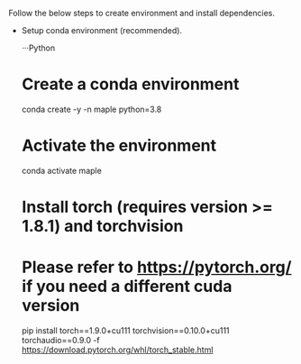 Follow the below steps to create environment and install dependencies.

- Setup conda environment (recommended).

  ···Python

  # Create a conda environment
  conda create -y -n maple python=3.8

  # Activate the environment
  conda activate maple

  # Install torch (requires version >= 1.8.1) and torchvision
  # Please refer to https://pytorch.org/ if you need a different cuda version
  pip install torch==1.9.0+cu111 torchvision==0.10.0+cu111 torchaudio==0.9.0 -f https://download.pytorch.org/whl/torch_stable.html
